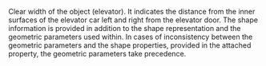 ﻿Clear width of the object (elevator). It indicates the distance from the inner surfaces of the elevator car left and right from the elevator door. 
The shape information is provided in addition to the shape representation and the geometric parameters used within. In cases of inconsistency between the geometric parameters and the shape properties, provided in the attached property, the geometric parameters take precedence.
